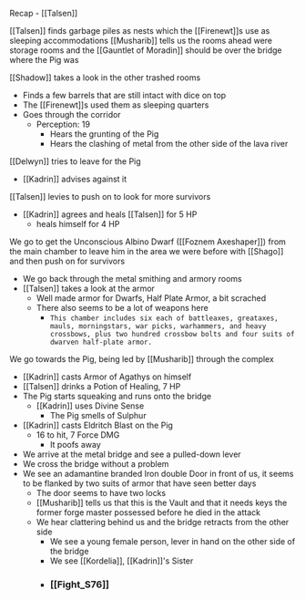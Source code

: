 Recap - [[Talsen]]

[[Talsen]] finds garbage piles as nests which the [[Firenewt]]s use as sleeping accommodations
[[Musharib]] tells us the rooms ahead were storage rooms and the [[Gauntlet of Moradin]] should be over the bridge where the Pig was

[[Shadow]] takes a look in the other trashed rooms
- Finds a few barrels that are still intact with dice on top
- The [[Firenewt]]s used them as sleeping quarters
- Goes through the corridor
	- Perception: 19
		- Hears the grunting of the Pig
		- Hears the clashing of metal from the other side of the lava river

[[Delwyn]] tries to leave for the Pig
- [[Kadrin]] advises against it

[[Talsen]] levies to push on to look for more survivors
- [[Kadrin]] agrees and heals [[Talsen]] for 5 HP
	- heals himself for 4 HP

We go to get the Unconscious Albino Dwarf ([[Foznem Axeshaper]]) from the main chamber to leave him in the area we were before with [[Shago]] and then push on for survivors
- We go back through the metal smithing and armory rooms
- [[Talsen]] takes a look at the armor
	- Well made armor for Dwarfs, Half Plate Armor, a bit scrached
	- There also seems to be a lot of weapons here
		- `This chamber includes six each of battleaxes, greataxes, mauls, morningstars, war picks, warhammers, and heavy crossbows, plus two hundred crossbow bolts and four suits of dwarven half-plate armor.`

We go towards the Pig, being led by [[Musharib]] through the complex
- [[Kadrin]] casts Armor of Agathys on himself
- [[Talsen]] drinks a Potion of Healing, 7 HP
- The Pig starts squeaking and runs onto the bridge
	- [[Kadrin]] uses Divine Sense
		- The Pig smells of Sulphur
- [[Kadrin]] casts Eldritch Blast on the Pig
	- 16 to hit, 7 Force DMG
		- It poofs away
- We arrive at the metal bridge and see a pulled-down lever
- We cross the bridge without a problem
- We see an adamantine branded Iron double Door in front of us, it seems to be flanked by two suits of armor that have seen better days
	- The door seems to have two locks
	- [[Musharib]] tells us that this is the Vault and that it needs keys the former forge master possessed before he died in the attack
	- We hear clattering behind us and the bridge retracts from the other side
		- We see a young female person, lever in hand on the other side of the bridge
		- We see [[Kordelia]], [[Kadrin]]'s Sister
		- ### [[Fight_S76]]